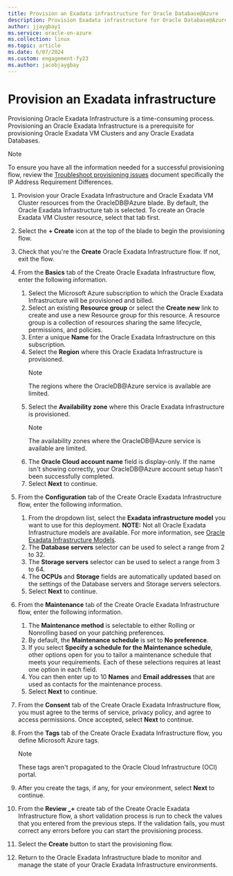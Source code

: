 ```yaml
---
title: Provision an Exadata infrastructure for Oracle Database@Azure
description: Provision Exadata infrastructure for Oracle Database@Azure
author: jjaygbay1
ms.service: oracle-on-azure
ms.collection: linux
ms.topic: article
ms.date: 6/07/2024
ms.custom: engagement-fy23
ms.author: jacobjaygbay
---
```


# Provision an Exadata infrastructure 

Provisioning Oracle Exadata Infrastructure is a time-consuming process. Provisioning an Oracle Exadata Infrastructure is a prerequisite for provisioning Oracle Exadata VM Clusters and any Oracle Exadata Databases.

  > [!NOTE]
  > To ensure you have all the information needed for a successful provisioning flow, review the [Troubleshoot provisioning issues](provision-troubleshoot-oracle-database.md) document specifically the IP Address Requirement Differences.

1. Provision your Oracle Exadata Infrastructure and Oracle Exadata VM Cluster resources from the OracleDB@Azure blade. By default, the Oracle Exadata Infrastructure tab is selected. To create an Oracle Exadata VM Cluster resource, select that tab first.
1. Select the **+ Create** icon at the top of the blade to begin the provisioning flow.
1. Check that you're the **Create** Oracle Exadata Infrastructure flow. If not, exit the flow.
1. From the **Basics** tab of the Create Oracle Exadata Infrastructure flow, enter the following information.
   1. Select the Microsoft Azure subscription to which the Oracle Exadata Infrastructure will be provisioned and billed.
   1. Select an existing **Resource group** or select the **Create new** link to create and use a new Resource group for this resource. A resource group is a collection of resources sharing the same lifecycle, permissions, and policies.
   1. Enter a unique **Name** for the Oracle Exadata Infrastructure on this subscription.
   1. Select the **Region** where this Oracle Exadata Infrastructure is provisioned. 
       >[!NOTE] 
       > The regions where the OracleDB@Azure service is available are limited.
   1. Select the **Availability zone** where this Oracle Exadata Infrastructure is provisioned.
       > [!NOTE]
       > The availability zones where the OracleDB@Azure service is available are limited.
   1. The **Oracle Cloud account name** field is display-only. If the name isn't showing correctly, your OracleDB@Azure account setup hasn't been successfully completed.
   1. Select **Next** to continue.
1. From the **Configuration** tab of the Create Oracle Exadata Infrastructure flow, enter the following information.
   1. From the dropdown list, select the **Exadata infrastructure model** you want to use for this deployment. **NOTE:** Not all Oracle Exadata Infrastructure models are available. For more information, see [Oracle Exadata Infrastructure Models](https://docs.oracle.com/iaas/exadatacloud/exacs/ecs-ovr-x8m-scable-infra.html#GUID-15EB1E00-3898-4718-AD94-81BDE271C843).
   1. The **Database servers** selector can be used to select a range from 2 to 32.
   1. The **Storage servers** selector can be used to select a range from 3 to 64.
   1. The **OCPUs** and **Storage** fields are automatically updated based on the settings of the Database servers and Storage servers selectors.
   1. Select **Next** to continue.
1. From the **Maintenance** tab of the Create Oracle Exadata Infrastructure flow, enter the following information.
   1. The **Maintenance method** is selectable to either Rolling or Nonrolling based on your patching preferences.
   1. By default, the **Maintenance schedule** is set to **No preference**.
   1. If you select **Specify a schedule for the Maintenance schedule**, other options open for you to tailor a maintenance schedule that meets your requirements. Each of these selections requires at least one option in each field.
   1. You can then enter up to 10 **Names** and **Email addresses** that are used as contacts for the maintenance process.
   1. Select **Next** to continue.
1. From the **Consent** tab of the Create Oracle Exadata Infrastructure flow, you must agree to the terms of service, privacy policy, and agree to access permissions. Once accepted, select **Next** to continue.
1. From the **Tags** tab of the Create Oracle Exadata Infrastructure flow, you define Microsoft Azure tags.

    >[!NOTE]
    > These tags aren't propagated to the Oracle Cloud Infrastructure (OCI) portal.

1. After you create the tags, if any, for your environment, select **Next** to continue.
1. From the **Review _+** create tab of the Create Oracle Exadata Infrastructure flow, a short validation process is run to check the values that you entered from the previous steps. If the validation fails, you must correct any errors before you can start the provisioning process.
1. Select the **Create** button to start the provisioning flow.
1. Return to the Oracle Exadata Infrastructure blade to monitor and manage the state of your Oracle Exadata Infrastructure environments.